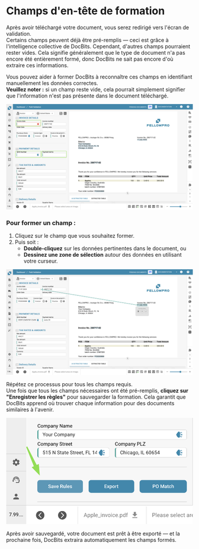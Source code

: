 # Champs d'en-tête de formation

Après avoir téléchargé votre document, vous serez redirigé vers l'écran de validation.\
Certains champs peuvent déjà être pré-remplis — ceci est grâce à l'intelligence collective de DocBits. Cependant, d'autres champs pourraient rester vides. Cela signifie généralement que le type de document n'a pas encore été entièrement formé, donc DocBits ne sait pas encore d'où extraire ces informations.

Vous pouvez aider à former DocBits à reconnaître ces champs en identifiant manuellement les données correctes.\
**Veuillez noter :** si un champ reste vide, cela pourrait simplement signifier que l'information n'est pas présente dans le document téléchargé.

![](https://raw.githubusercontent.com/Fellow-Consulting-AG/docbits/refs/heads/main/readme/.gitbook/assets/header_field_training_0.png)

### Pour former un champ :

1. Cliquez sur le champ que vous souhaitez former.
2. Puis soit :
   * **Double-cliquez** sur les données pertinentes dans le document, ou
   * **Dessinez une zone de sélection** autour des données en utilisant votre curseur.

![](https://raw.githubusercontent.com/Fellow-Consulting-AG/docbits/refs/heads/main/readme/.gitbook/assets/header_field_training_1.png)

Répétez ce processus pour tous les champs requis.\
Une fois que tous les champs nécessaires ont été pré-remplis, **cliquez sur "Enregistrer les règles"** pour sauvegarder la formation. Cela garantit que DocBits apprend où trouver chaque information pour des documents similaires à l'avenir.

![](https://raw.githubusercontent.com/Fellow-Consulting-AG/docbits/refs/heads/main/readme/.gitbook/assets/header_field_training_2.png)

Après avoir sauvegardé, votre document est prêt à être exporté — et la prochaine fois, DocBits extraira automatiquement les champs formés.
